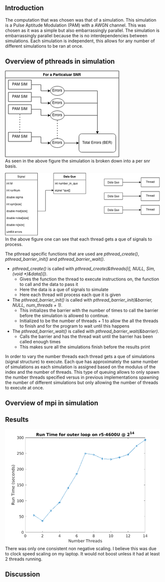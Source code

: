 
## Introduction
The computation that was chosen was that of a simulation.
This simulation is a Pulse Aptitude Modulation (PAM) with a AWGN channel.
This was chosen as it was a simple but also embarrassingly parallel.
The simulation is embarrassingly parallel because the is no interdependencies between simulations.
Each simulation is independent, this allows for any number of different simulations to be ran at once.    
 
## Overview of pthreads in simulation
![alt text](pthreads-PerSNR.drawio.png "Title")  
As seen in the above figure the simulation is broken down into a per snr basis. 

![alt text](pthreads-pthreads.drawio.png "Title")  
In the above figure one can see that each thread gets a que of signals to process.

The pthread specific functions that are used are *pthread_create()*, *pthread_barrier_init()* and *pthread_barrier_wait()*.
* *pthread_create()* is called with _pthread_create(&threads[i], NULL, Sim, (void *)&data[i])_.
  * Gives the function the thread to execute instructions on, the function to call and the data to pass it
  * Here the data is a que of signals to simulate
  * Here each thread will process each que it is given
* The *pthread_barrier_init()* is called with _pthread_barrier_init(&barrier, NULL, num_threads + 1)_.
  * This initializes the barrier with the number of times to call the barrier before the simulation is allowed to continue.
  * Initialized to be the number of threads + 1 to allow the all the threads to finish and for the program to wait until this happens
* The *pthread_barrier_wait()* is called with _pthread_barrier_wait(&barrier)_.
  * Calls the barrier and has the thread wait until the barrier has been called enough times
  * This makes sure all the simulations finish before the results print

In order to vary the number threads each thread gets a que of simulations (signal structure) to execute.
Each que has approximately the same number of simulations as each simulation is assigned based on the modulus of the index and the number of threads.
This type of queuing allows to only spawn the number threads specified versus in previous implementations spawning the number of different simulations but only allowing the number of threads to execute at once.



## Overview of mpi in simulation
## Results
![alt text](r5.png "Title")
There was only one consistent non negative scaling.
I believe this was due to clock speed scaling on my laptop.
It would not boost unless it had at least 2 threads running.     

## Discussion
